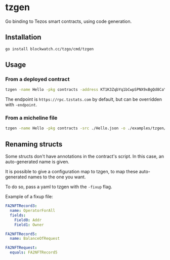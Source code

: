 # tzgen

Go binding to Tezos smart contracts, using code generation.

## Installation

```bash
go install blockwatch.cc/tzgo/cmd/tzgen
```

## Usage

### From a deployed contract

```bash
tzgen -name Hello -pkg contracts -address KT1K3ZqbYq1bCwpSPNX9xBgQd8CaYxRVXd4P -o ./examples/tzgen/hello.go
```

The endpoint is `https://rpc.tzstats.com` by default, but can be overridden with `-endpoint`.

### From a micheline file

```bash
tzgen -name Hello -pkg contracts -src ./Hello.json -o ./examples/tzgen/hello.go
```

## Renaming structs

Some structs don't have annotations in the contract's script.
In this case, an auto-generated name is given.

It is possible to give a configuration map to tzgen, to map these auto-generated names to the one you want.

To do so, pass a yaml to tzgen with the `-fixup` flag.

Example of a fixup file:

```yaml
FA2NFTRecord3:
  name: OperatorForAll
  fields:
    Field0: Addr
    Field1: Owner

FA2NFTRecord5:
  name: BalanceOfRequest

FA2NFTRequest:
  equals: FA2NFTRecord5
```
